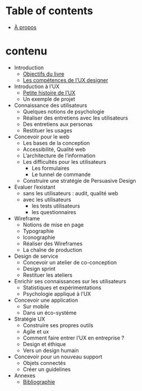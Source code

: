 # Table of contents

* [À propos][1]

# contenu
* Introduction
	* [Objectifs du livre][2]
	* [Les compétences de l’UX designer][3]
* Introduction à l’UX
	* [Petite histoire de l’UX][4]
	* Un exemple de projet
* Connaissance des utilisateurs
	* Quelques notions de psychologie
	* Réaliser des entretiens avec les utilisateurs
	* Des entretiens aux personas
	* Restituer les usages
* Concevoir pour le web
	* Les bases de la conception
	* Accessibilité, Qualité web
	* L’architecture de l’information
	* Les difficultés pour les utilisateurs
		* Les formulaires
		* Le tunnel de commande
	* Construire une stratégie de Persuasive Design
* Evaluer l’existant
	* sans les utilisateurs : audit, qualité web
	* avec les utilisateurs
		* les tests utilisateurs
		* les questionnaires
* Wireframe
	* Notions de mise en page 
	* Typographie
	* Iconographie
	* Réaliser des Wireframes
	* La chaîne de production
* Design de service
	* Concevoir un atelier de co-conception
	* Design sprint
	* Restituer les ateliers
* Enrichir ses connaissances sur les utilisateurs
	* Statistiques et expérimentations
	* Psychologie appliqué à l’UX
* Concevoir une application
	* Sur mobile
	* Dans un éco-système
* Stratégie UX
	* Construire ses propres outils
	* Agile et ux
	* Comment faire entrer l’UX en entreprise ?
	* Design et éthique
	* Vers un design humain
*  Concevoir pour un nouveau support
	* Objets connectés
	* Créer un guidelines
* Annexes
	* [Bibliographie][5]

[1]:	README.md
[2]:	Introduction/Objectifs%20du%20livre.md
[3]:	introduction/les-competences-de-lux-designer.md
[4]:	introduction-a-lux/histoire.md
[5]:	Bibliographie.md